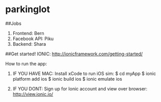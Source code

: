 # parkinglot

##Jobs
1. Frontend: Bern
2. Facebook API: Piku
3. Backend: Shara

##Get started!
IONIC: http://ionicframework.com/getting-started/

How to run the app:

1. IF YOU HAVE MAC: Install xCode to run iOS sim:
$ cd myApp
$ ionic platform add ios
$ ionic build ios
$ ionic emulate ios

2. IF YOU DONT: Sign up for Ionic account and view over browser:
http://view.ionic.io/
